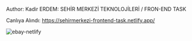 Author: Kadir ERDEM: 
SEHİR MERKEZİ TEKNOLOJİLERİ / FRON-END TASK


Canlıya Alındı: 
https://sehirmerkezi-frontend-task.netlify.app/

![ebay-netlify](https://github.com/pave5866/SehirMerkezi-Task-Front-End/assets/49350752/26105bc9-9c1c-470e-a3b2-558284d36c27)
